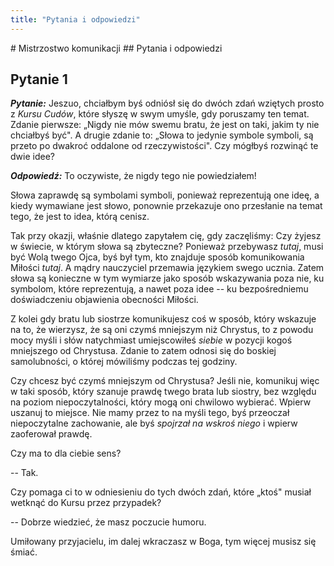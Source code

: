 ```yaml
---
title: "Pytania i odpowiedzi"
---
```


<div markdown="1" class="chHead">
# Mistrzostwo komunikacji
## Pytania i odpowiedzi
</div>

## Pytanie 1

***Pytanie:*** Jeszuo, chciałbym byś odniósł się do dwóch zdań wziętych prosto z *Kursu Cudów*, które słyszę w swym umyśle, gdy poruszamy ten temat. Zdanie pierwsze: „Nigdy nie mów swemu bratu, że jest on taki, jakim ty nie chciałbyś być". A drugie zdanie to: „Słowa to jedynie symbole symboli, są przeto po dwakroć oddalone od rzeczywistości". Czy mógłbyś rozwinąć te dwie idee?

***Odpowiedź:*** To oczywiste, że nigdy tego nie powiedziałem!

Słowa zaprawdę są symbolami symboli, ponieważ reprezentują one ideę, a kiedy wymawiane jest słowo, ponownie przekazuje ono przesłanie na temat tego, że jest to idea, którą cenisz.

Tak przy okazji, właśnie dlatego zapytałem cię, gdy zaczęliśmy: Czy żyjesz w świecie, w którym słowa są zbyteczne? Ponieważ przebywasz *tutaj*, musi być Wolą twego Ojca, byś był tym, kto znajduje sposób komunikowania Miłości *tutaj*. A mądry nauczyciel przemawia językiem swego ucznia. Zatem słowa są konieczne w tym wymiarze jako sposób wskazywania poza nie, ku symbolom, które reprezentują, a nawet poza idee -- ku bezpośredniemu doświadczeniu objawienia obecności Miłości.

Z kolei gdy bratu lub siostrze komunikujesz coś w sposób, który wskazuje na to, że wierzysz, że są oni czymś mniejszym niż Chrystus, to z powodu mocy myśli i słów natychmiast umiejscowiłeś *siebie* w pozycji kogoś mniejszego od Chrystusa. Zdanie to zatem odnosi się do boskiej samolubności, o której mówiliśmy podczas tej godziny.

Czy chcesz być czymś mniejszym od Chrystusa? Jeśli nie, komunikuj więc w taki sposób, który szanuje prawdę twego brata lub siostry, bez względu na poziom niepoczytalności, który mogą oni chwilowo wybierać. Wpierw uszanuj to miejsce. Nie mamy przez to na myśli tego, byś przeoczał niepoczytalne zachowanie, ale byś *spojrzał na wskroś niego* i wpierw zaoferował prawdę.

Czy ma to dla ciebie sens?

-- Tak.

Czy pomaga ci to w odniesieniu do tych dwóch zdań, które „ktoś" musiał wetknąć do Kursu przez przypadek?

-- Dobrze wiedzieć, że masz poczucie humoru.

Umiłowany przyjacielu, im dalej wkraczasz w Boga, tym więcej musisz się śmiać.

